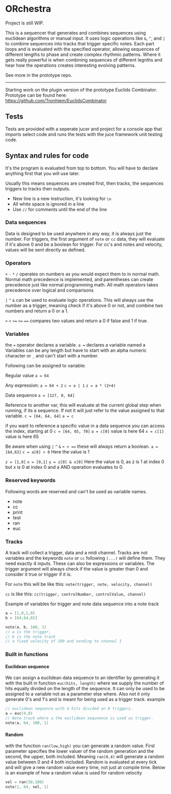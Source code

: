 # ORchestra

Project is still WIP.

This is a sequencer that generates and combines sequences using euclidean algorithms or manual input. 
It uses logic operations like `&`, `^`, and `|` to combine sequences into tracks that trigger specific notes. 
Each part loops and is evaluated with the specified operator, allowing sequences of different lengths 
to phase and create complex rhythmic patterns. Where it gets really powerful is when combining sequences 
of different legnths and hear how the operations creates interesting evolving patterns.

See more in the prototype repo.
____

Starting work on the plugin version of the prototype Euclids Combinator.
Prototype can be found here: <https://github.com/Tronhjem/EuclidsCombinator>

## Tests

Tests are provided with a seperate jucer and project for a console app that imports select code and runs
the tests with the juce framework unit testing code.

## Syntax and rules for code

It's the program is evaluated from top to bottom.
You will have to declare anything first that you will use later.

Usually this means sequences are created first, then tracks, the sequences triggers to tracks then outputs.

- New line is a new instruction, it's looking for `\n`
- All white space is ignored in a line
- Use `//` for comments until the end of the line

### Data sequences

Data is designed to be used anywhere in any way, it is always just the number.
For triggers, the first argument of `note` or `cc` data, they will evaluate if it's above 0 and be a boolean for trigger.
For cc's and notes and velocity, values will be sent directly as defined.

### Operators

`+` `-` `*` `/` operates on numbers as you would expect them to in normal math.
Normal math precedence is implemented, and parentheses can create precedence just like normal programming math. All math operators takes precedence over logical and comparisons

`|` `^` `&` can be used to evaluate logic operations. This will always use the number as a trigger, meaning check if it's above 0 or not, and combine two numbers and return a 0 or a 1.

`>` `<` `>=` `<=` `==`  compares two values and return a 0 if false and 1 if true.

### Variables

the `=` operator declares a variable.
`a =` declares a variable named a
Variables can be any length but have to start with an alpha numeric character or `_` and can't start with a number.

Following can be assigned to variable:

Regular value
`a = 64`

Any expression:
`a = 64 + 2`
`c = a | 1`
`z = a * (2+4)`

Data sequence
`a = [127, 0, 64]`

Reference to another var, this will evaluate at the current global step when running, if its a sequence.
If not it will just refer to the value assigned to that variable.
`c = [64, 64, 64]`
`a = c`

if you want to reference a specific value in a data sequence you can access the index, starting at 0
`c = [64, 65, 70]`
`a = c[0]`  value is here 64
`x = c[1]`  value is here 65

Be aware when using `|` `^` `&` `< > ==` these will always return a boolean.
`a = [64,63]`
`c = a[0] > 0` Here the value is 1

`z = [1,0]`
`x = [0,1]`
`y = z[0] & x[0]` Here the value is 0, as z is 1 at index 0 but x is 0 at index 0 and a AND operation evaluates to 0.

### Reserved keywords

Following words are reserved and can't be used as variable names.

- note
- cc
- print
- test
- ran
- euc

### Tracks

A track will collect a trigger, data and a midi channel.
Tracks are not variables and  the keywords `note` or `cc` following `(...)` will define them.
They need exactly 4 inputs. These can also be expressions or variables.
The trigger argument will always check if the value is greater than 0 and consider it true or trigger if it is.

For `note` this will be like this:
`note(trigger, note, velocity, channel)`

`cc` is like this:
`cc(trigger, controlNumber, controlValue, channel)`

Example of variables for trigger and note data sequence into a note track

```cpp
a = [1,0,1,0]
b = [64,64,65]

note(a, b, 100, 1) 
// a is the trigger, 
// b is the note track
// a fixed velocity of 100 and sending to channel 1
```

### Built in functions

#### Euclidean sequence

We can assign a euclidean data sequence to an identifier by generating it with the built in function `euc(hits, length)` where we supply the number of hits equally divided on the length of the sequence. It can only be used to be assigned to a variable not as a parameter else where. Also not it only generate 0's and 1's and is meant for being used as a trigger track.
example

```cpp
// euclidean sequence with 4 hits divided on 8 triggers.
a = euc(4,8)
// Note track where a the euclidean sequnence is used as trigger.
note(a, 64, 100, 1)
```

#### Random

with the function `ran(low,high)` you can generate a random value. First parameter specifies the lower valuer of the random generation and the second, the upper, both included. Meaning `ran(0,4)` will generate a random value between 0 and 4 both included.
Random is evaluated at every tick and will give a new random value every time, not just at compile time.
Below is an example of how a random value is used for random velocity

```cpp
vel = ran(50,100)
note(1, 64, vel, 1)
```
